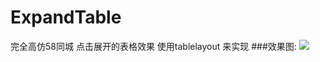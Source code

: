 # ExpandTable
完全高仿58同城 点击展开的表格效果
使用tablelayout 来实现
###效果图:
![](https://github.com/haibuzou/ExpandTable/raw/master/art/ScreenGif.gif) 
